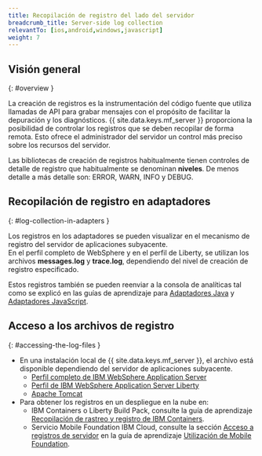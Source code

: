 ```yaml
---
title: Recopilación de registro del lado del servidor
breadcrumb_title: Server-side log collection
relevantTo: [ios,android,windows,javascript]
weight: 7
---
```

<!-- NLS_CHARSET=UTF-8 -->
## Visión general 
{: #overview }

La creación de registros es la instrumentación del código fuente que utiliza llamadas de API para grabar mensajes con el propósito de facilitar la depuración y los diagnósticos. {{ site.data.keys.mf_server }} proporciona la posibilidad de controlar los registros que se deben recopilar de forma remota. Esto ofrece el administrador del servidor un control más preciso sobre los recursos del servidor. 

Las bibliotecas de creación de registros habitualmente tienen controles de detalle de registro que habitualmente se denominan **niveles**. De menos detalle a más detalle son: ERROR, WARN, INFO y DEBUG.

## Recopilación de registro en adaptadores
{: #log-collection-in-adapters }

Los registros en los adaptadores se pueden visualizar en el mecanismo de registro del servidor de aplicaciones subyacente.     
En el perfil completo de WebSphere y en el perfil de Liberty, se utilizan los archivos **messages.log** y **trace.log**, dependiendo del nivel de creación de registro especificado.   

Estos registros también se pueden reenviar a la consola de analíticas tal como se explicó en las guías de aprendizaje para [Adaptadores Java](java-adapter) y [Adaptadores JavaScript](javascript-adapter).  

## Acceso a los archivos de registro
{: #accessing-the-log-files }

* En una instalación local de {{ site.data.keys.mf_server }}, el archivo está disponible dependiendo del servidor de aplicaciones subyacente. 
    * [Perfil completo de IBM WebSphere Application Server](http://ibm.biz/knowctr#SSEQTP_8.5.5/com.ibm.websphere.base.doc/ae/ttrb_trcover.html)
    * [Perfil de IBM WebSphere Application Server Liberty](http://ibm.biz/knowctr#SSEQTP_8.5.5/com.ibm.websphere.wlp.doc/ae/rwlp_logging.html?cp=SSEQTP_8.5.5%2F1-16-0-0)
    * [Apache Tomcat](http://tomcat.apache.org/tomcat-7.0-doc/logging.html)
* Para obtener los registros en un despliegue en la nube en: 
    * IBM Containers o Liberty Build Pack, consulte la guía de aprendizaje [Recopilación de rastreo y registro de IBM Containers](../../bluemix/mobilefirst-server-using-scripts/log-and-trace-collection/).  
    * Servicio Mobile Foundation IBM Cloud, consulte la sección [Acceso a registros de servidor](../../bluemix/using-mobile-foundation/#accessing-server-logs) en la guía de aprendizaje [Utilización de Mobile Foundation](../../bluemix/using-mobile-foundation). 
